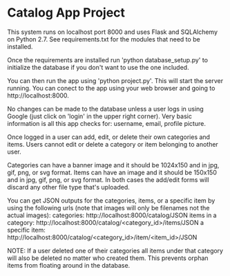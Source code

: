 # Catalog App Project

This system runs on localhost port 8000 and uses Flask and SQLAlchemy on Python 2.7. See requirements.txt for the modules that need to be installed.

Once the requirements are installed run 'python database_setup.py' to initialize the database if you don't want to use the one included.

You can then run the app using 'python project.py'. This will start the server running. You can conect to the app using your web browser and going to http://localhost:8000.

No changes can be made to the database unless a user logs in using Google (just click on 'login' in the upper right corner). Very basic information is all this app checks for: username, email, profile picture.

Once logged in a user can add, edit, or delete their own categories and items. Users cannot edit or delete a category or item belonging to another user.

Categories can have a banner image and it should be 1024x150 and in jpg, gif, png, or svg format.
Items can have an image and it should be 150x150 and in jpg, gif, png, or svg format.
In both cases the add/edit forms will discard any other file type that's uploaded.

You can get JSON outputs for the categories, items, or a specific item by using the following urls (note that images will only be filenames not the actual images):
categories: http://localhost:8000/catalog/JSON
items in a category: http://localhost:8000/catalog/<category_id>/items/JSON
a specific item: http://localhost:8000/catalog/<category_id>/item/<item_id>/JSON

NOTE: If a user deleted one of their categories all items under that category will also be deleted no matter who created them. This prevents orphan items from floating around in the database.
